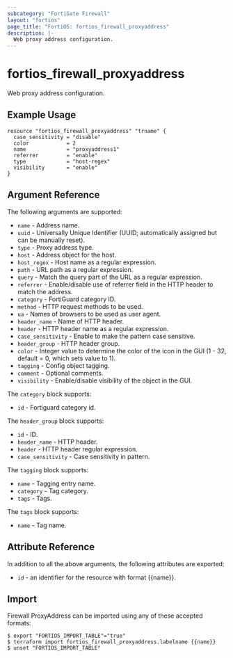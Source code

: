 ```yaml
---
subcategory: "FortiGate Firewall"
layout: "fortios"
page_title: "FortiOS: fortios_firewall_proxyaddress"
description: |-
  Web proxy address configuration.
---
```


# fortios_firewall_proxyaddress
Web proxy address configuration.

## Example Usage

```hcl
resource "fortios_firewall_proxyaddress" "trname" {
  case_sensitivity = "disable"
  color            = 2
  name             = "proxyaddress1"
  referrer         = "enable"
  type             = "host-regex"
  visibility       = "enable"
}
```

## Argument Reference

The following arguments are supported:

* `name` - Address name.
* `uuid` - Universally Unique Identifier (UUID; automatically assigned but can be manually reset).
* `type` - Proxy address type.
* `host` - Address object for the host.
* `host_regex` - Host name as a regular expression.
* `path` - URL path as a regular expression.
* `query` - Match the query part of the URL as a regular expression.
* `referrer` - Enable/disable use of referrer field in the HTTP header to match the address.
* `category` - FortiGuard category ID.
* `method` - HTTP request methods to be used.
* `ua` - Names of browsers to be used as user agent.
* `header_name` - Name of HTTP header.
* `header` - HTTP header name as a regular expression.
* `case_sensitivity` - Enable to make the pattern case sensitive.
* `header_group` - HTTP header group.
* `color` - Integer value to determine the color of the icon in the GUI (1 - 32, default = 0, which sets value to 1).
* `tagging` - Config object tagging.
* `comment` - Optional comments.
* `visibility` - Enable/disable visibility of the object in the GUI.

The `category` block supports:

* `id` - Fortiguard category id.

The `header_group` block supports:

* `id` - ID.
* `header_name` - HTTP header.
* `header` - HTTP header regular expression.
* `case_sensitivity` - Case sensitivity in pattern.

The `tagging` block supports:

* `name` - Tagging entry name.
* `category` - Tag category.
* `tags` - Tags.

The `tags` block supports:

* `name` - Tag name.


## Attribute Reference

In addition to all the above arguments, the following attributes are exported:
* `id` - an identifier for the resource with format {{name}}.

## Import

Firewall ProxyAddress can be imported using any of these accepted formats:
```
$ export "FORTIOS_IMPORT_TABLE"="true"
$ terraform import fortios_firewall_proxyaddress.labelname {{name}}
$ unset "FORTIOS_IMPORT_TABLE"
```
